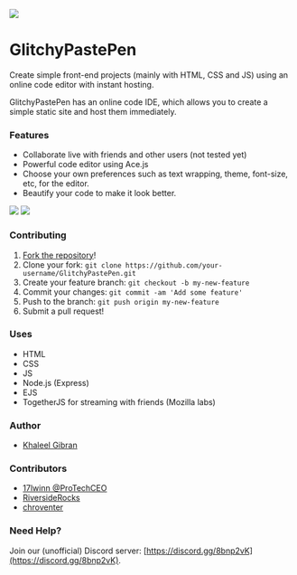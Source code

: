 
![](https://cdn.khaleelgibran.com/img/glitchypastepen.png)

# GlitchyPastePen

Create simple front-end projects (mainly with HTML, CSS and JS) using an online code editor with instant hosting.

GlitchyPastePen has an online code IDE, which allows you to create a simple static site and host them immediately. 

### Features

* Collaborate live with friends and other users (not tested yet)
* Powerful code editor using Ace.js
* Choose your own preferences such as text wrapping, theme, font-size, etc, for the editor.
* Beautify your code to make it look better.

![](https://cdn.glitch.com/622554c6-3118-4838-8819-e003b9525f5d%2Fscreely-1591191781898.png?v=1591191852875)
![](https://cdn.glitch.com/622554c6-3118-4838-8819-e003b9525f5d%2Fscreely-1591191829511.png?v=1591191848661)

### Contributing

1. [Fork the repository](https://github.com/khalby786/GlitchyPastePen/fork)!
2. Clone your fork: `git clone https://github.com/your-username/GlitchyPastePen.git`
3. Create your feature branch: `git checkout -b my-new-feature`
4. Commit your changes: `git commit -am 'Add some feature'`
5. Push to the branch: `git push origin my-new-feature`
6. Submit a pull request!


### Uses

- HTML
- CSS
- JS
- Node.js (Express)
- EJS
- TogetherJS for streaming with friends (Mozilla labs)

### Author

* [Khaleel Gibran](https://khaleelgibran.com)

### Contributors

* [17lwinn @ProTechCEO](https://ptuk.tk)
* [RiversideRocks](https://riverside.rocks)
* [chroventer](https://github.com/chroventer)

### Need Help?

Join our (unofficial) Discord server: [https://discord.gg/8bnp2vK](https://discord.gg/8bnp2vK).